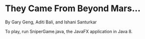 # They Came From Beyond Mars...

By Gary Geng, Aditi Bali, and Ishani Santurkar

To play, run SniperGame.java, the JavaFX application in Java 8.
